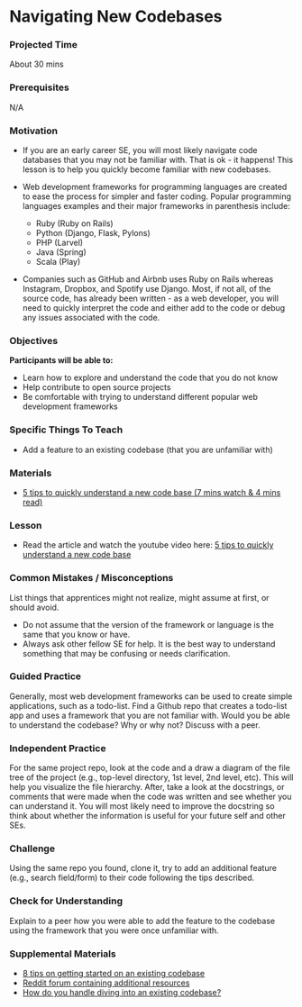 # Navigating New Codebases

### Projected Time
About 30 mins

### Prerequisites
N/A

### Motivation
- If you are an early career SE, you will most likely navigate code databases that you may not be familiar with. That is ok - it happens! This lesson is to help you quickly become familiar with new codebases.

- Web development frameworks for programming languages are created to ease the process for simpler and faster coding. Popular programming languages examples and their major frameworks in parenthesis include:
  - Ruby (Ruby on Rails)
  - Python (Django, Flask, Pylons) 
  - PHP (Larvel) 
  - Java (Spring)
  - Scala (Play)

- Companies such as GitHub and Airbnb uses Ruby on Rails whereas Instagram, Dropbox, and Spotify use Django. Most, if not all, of the source code, has already been written - as a web developer, you will need to quickly interpret the code and either add to the code or debug any issues associated with the code.


### Objectives
**Participants will be able to:**
- Learn how to explore and understand the code that you do not know
- Help contribute to open source projects 
- Be comfortable with trying to understand different popular web development frameworks 

### Specific Things To Teach
- Add a feature to an existing codebase (that you are unfamiliar with)
    
### Materials
- [5 tips to quickly understand a new code base (7 mins watch & 4 mins read)]((https://medium.com/humans-create-software/5-tips-to-quickly-understand-a-new-code-base-a578b08f3593))

### Lesson
- Read the article and watch the youtube video here: [5 tips to quickly understand a new code base](https://medium.com/humans-create-software/5-tips-to-quickly-understand-a-new-code-base-a578b08f3593)

### Common Mistakes / Misconceptions
List things that apprentices might not realize, might assume at first, or should avoid.
- Do not assume that the version of the framework or language is the same that you know or have. 
- Always ask other fellow SE for help. It is the best way to understand something that may be confusing or needs clarification.

### Guided Practice
Generally, most web development frameworks can be used to create simple applications, such as a todo-list. Find a Github repo that creates a todo-list app and uses a framework that you are not familiar with. Would you be able to understand the codebase? Why or why not? Discuss with a peer.

### Independent Practice
For the same project repo, look at the code and a draw a diagram of the file tree of the project (e.g., top-level directory, 1st level, 2nd level, etc). This will help you visualize the file hierarchy. After, take a look at the docstrings, or comments that were made when the code was written and see whether you can understand it. You will most likely need to improve the docstring so think about whether the information is useful for your future self and other SEs. 

### Challenge
Using the same repo you found, clone it, try to add an additional feature (e.g., search field/form) to their code following the tips described.

### Check for Understanding
Explain to a peer how you were able to add the feature to the codebase using the framework that you were once unfamiliar with. 

### Supplemental Materials
- [8 tips on getting started on an existing codebase]( https://quickleft.com/blog/8-tips-get-started-existing-codebase/)
- [Reddit forum containing additional resources](https://www.reddit.com/r/learnprogramming/comments/3ebgy3/how_do_i_start_understanding_a_humongous_codebase/)
- [How do you handle diving into an existing codebase?](https://code.likeagirl.io/how-do-you-handle-diving-into-an-existing-codebase-6510b22b3c07)

